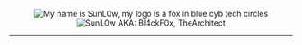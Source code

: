 <p align="center">
<img src="https://github.com/SunL0w/SunL0w/blob/main/SunL0w.png" alt="My name is SunL0w, my logo is a fox in blue cyb tech circles"/>
<img src="https://img.shields.io/badge/AKA%20%3A-Bl4ckF0x%2C%20TheArchitect-blue" alt="SunL0w AKA:  Bl4ckF0x, TheArchitect"/>
</p>

---

<!--
**SunL0w/SunL0w** is my ✨ profile presentation ✨ repository.
-->

